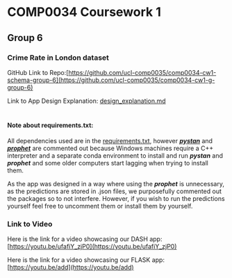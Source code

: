 # COMP0034 Coursework 1
## Group 6
### Crime Rate in London dataset


GitHub Link to Repo:[https://github.com/ucl-comp0035/comp0034-cw1-schema-group-6](https://github.com/ucl-comp0035/comp0034-cw1-g-group-6)

Link to App Design Explanation: [design_explanation.md](crime_dash_app/markdown_files/design_explanation.md)

#
#### Note about requirements.txt:

All dependencies used are in the [requirements.txt](requirements.txt), however [***pystan***](https://pystan.readthedocs.io/en/latest/) 
and [***prophet***](https://facebook.github.io/prophet/docs/installation.html#python) are commented out
because Windows machines require a C++ interpreter and a separate conda environment to install and 
run ***pystan*** and ***prophet*** and some older 
computers start lagging when trying to install them. 

As the app was designed in a way where using the ***prophet*** is unnecessary, 
as the predictions are stored in .json files, we purposefully commented out the packages so to not interfere.
However, if you wish to run the predictions yourself feel free to uncomment them or install them by yourself.

### Link to Video

Here is the link for a video showcasing our DASH app:
[https://youtu.be/ufafiY_zjP0](https://youtu.be/ufafiY_zjP0)

Here is the link for a video showcasing our FLASK app:
[https://youtu.be/add](https://youtu.be/add)